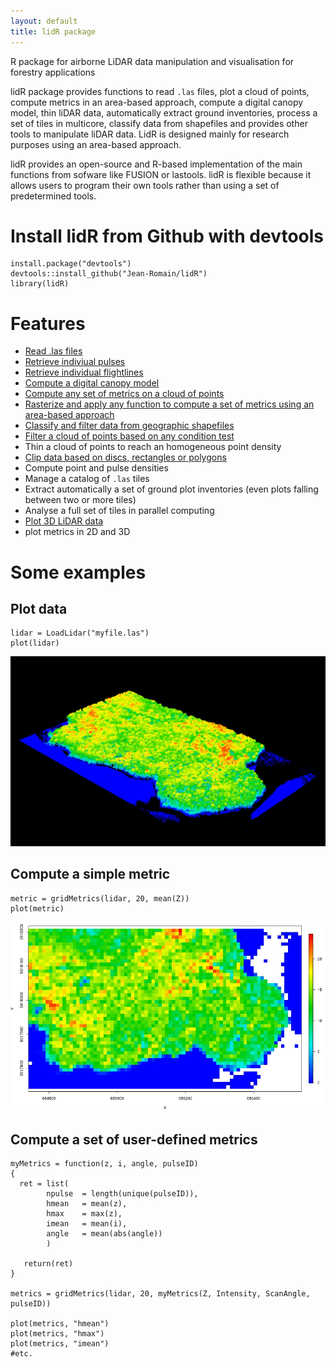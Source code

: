 ```yaml
---
layout: default
title: lidR package
---
```


R package for airborne LiDAR data manipulation and visualisation for forestry applications

lidR package provides functions to read `.las` files, plot a cloud of points, compute metrics in an area-based approach, compute a digital canopy model, thin liDAR data, automatically extract ground inventories, process a set of tiles in multicore, classify data from shapefiles and provides other tools to manipulate liDAR data. LidR is designed mainly for research purposes using an area-based approach.

lidR provides an open-source and R-based implementation of the main functions from sofware like FUSION or lastools. lidR is flexible because it allows users to program their own tools rather than using a set of predetermined tools.

# Install lidR from Github with devtools

    install.package("devtools")
    devtools::install_github("Jean-Romain/lidR")
    library(lidR)
    
# Features 

- [Read .las files](loadLidar.html)
- [Retrieve indiviual pulses](loadLidar.html#dynamically-computed-field)
- [Retrieve individual flightlines](loadLidar.html#dynamically-computed-fields)
- [Compute a digital canopy model](canopy.html)
- [Compute any set of metrics on a cloud of points](gridMetrics.html#cloudmetrics)
- [Rasterize and apply any function to compute a set of metrics using an area-based approach](gridMetrics.html)
- [Classify and filter data from geographic shapefiles](classifyFromShapefile.html)
- [Filter a cloud of points based on any condition test](extract.html)
- Thin a cloud of points to reach an homogeneous point density
- [Clip data based on discs, rectangles or polygons](clip.html)
- Compute point and pulse densities
- Manage a catalog of `.las` tiles
- Extract automatically a set of ground plot inventories (even plots falling between two or more tiles)
- Analyse a full set of tiles in parallel computing
- [Plot 3D LiDAR data](plotLidar.html)
- plot metrics in 2D and 3D
    
# Some examples
    
    
## Plot data

	lidar = LoadLidar("myfile.las")
	plot(lidar)

![](images/plot3d_1.jpg)

## Compute a simple metric

    metric = gridMetrics(lidar, 20, mean(Z))
    plot(metric)

![](images/gridMetrics-mean.jpg)
    
## Compute a set of user-defined metrics

    myMetrics = function(z, i, angle, pulseID)
    {
      ret = list(
            npulse  = length(unique(pulseID)),
            hmean   = mean(z),
            hmax    = max(z),
            imean   = mean(i),
            angle   = mean(abs(angle))
            )

       return(ret)
    }
    
    metrics = gridMetrics(lidar, 20, myMetrics(Z, Intensity, ScanAngle, pulseID))

    plot(metrics, "hmean")
    plot(metrics, "hmax")
    plot(metrics, "imean")
    #etc.

